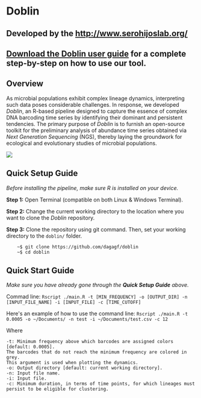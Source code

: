 # Doblin

## Developed by the <http://www.serohijoslab.org/>

## [Download the Doblin user guide](https://github.com/dagagf/doblin/blob/master/vignettes/doblin.pdf) for a complete step-by-step on how to use our tool.

## Overview

As microbial populations exhibit complex lineage dynamics, interpreting such data poses considerable challenges. In response, we developed *Doblin*, an R-based pipeline designed to capture the essence of complex DNA barcoding time series by identifying their dominant and persistent tendencies. The primary purpose of *Doblin* is to furnish an open-source toolkit for the preliminary analysis of abundance time series obtained via *Next Generation Sequencing* (NGS), thereby laying the groundwork for ecological and evolutionary studies of microbial populations.

![](https://github.com/dagagf/doblin/blob/master/vignettes/images/doblin_readme.jpg?raw=true)



## Quick Setup Guide

*Before installing the pipeline, make sure R is installed on your device.*

**Step 1:** Open Terminal (compatible on both Linux & Windows Terminal).

**Step 2:** Change the current working directory to the location where you want to clone the *Doblin* repository.

**Step 3:** Clone the repository using git command. Then, set your working directory to the `doblin/` folder.

```
    ~$ git clone https://github.com/dagagf/doblin
    ~$ cd doblin
```
    
## Quick Start Guide

*Make sure you have already gone through the **Quick Setup Guide** above.*


Commad line:
`Rscript ./main.R -t [MIN_FREQUENCY] -o [OUTPUT_DIR] -n [INPUT_FILE_NAME] -i [INPUT_FILE] -c [TIME_CUTOFF]`

 Here's an example of how to use the command line:
`Rscript ./main.R -t 0.0005 -o ~/Documents/ -n test -i ~/Documents/test.csv -c 12`

Where
```
-t: Minimum frequency above which barcodes are assigned colors [default: 0.0005].
The barcodes that do not reach the minimum frequency are colored in grey. 
This argument is used when plotting the dynamics. 
-o: Output directory [default: current working directory].
-n: Input file name.
-i: Input file.
-c: Minimum duration, in terms of time points, for which lineages must persist to be eligible for clustering.
```



